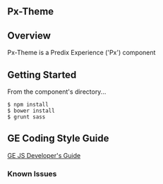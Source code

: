 Px-Theme
-----------------------------------------------

## Overview

Px-Theme is a Predix Experience ('Px') component

## Getting Started



From the component's directory...

```
$ npm install
$ bower install
$ grunt sass
```

GE Coding Style Guide
---------------------

[GE JS Developer's Guide](https://github.com/GeneralElectric/javascript)


### Known Issues

